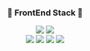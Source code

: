 <h3 align="center"> 🌈 FrontEnd Stack 🌈 </h3>
<p align="center">
  <img src="https://img.shields.io/badge/Next.js-000000?style=flat&logo=Next.js&logoColor=white"/></a>
  <img src="https://img.shields.io/badge/Typescript-3178C6?style=flat&logo=Typescript&logoColor=white"/></a>
  </br>
  <img src="https://img.shields.io/badge/Tailwindcss-06B6D4?style=flat&logo=Tailwindcss&logoColor=white"/></a>
  <img src="https://img.shields.io/badge/Antdesign-0170FE?style=flat&logo=antdesign&logoColor=white"/></a>
  <img src="https://img.shields.io/badge/CSS-1572B6?style=flat&logo=CSS3&logoColor=white"/></a>
  <img src="https://img.shields.io/badge/HTML-E34F26?style=flat&logo=html5&logoColor=white"/></a>
</p>
